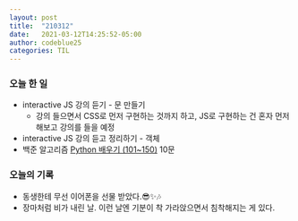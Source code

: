 ```yaml
---
layout: post
title:  "210312"
date:   2021-03-12T14:25:52-05:00
author: codeblue25
categories: TIL
---
```


<h3>오늘 한 일</h3>

* interactive JS 강의 듣기 - 문 만들기
  * 강의 들으면서 CSS로 먼저 구현하는 것까지 하고, JS로 구현하는 건 혼자 먼저 해보고 강의를 들을 예정
* interactive JS 강의 듣고 정리하기 - 객체 
* 백준 알고리즘 [Python 배우기 (101~150)](https://www.acmicpc.net/workbook/view/461) 10문

<h3>오늘의 기록</h3>

* 동생한테 무선 이어폰을 선물 받았다.😎✨🎶
* 장마처럼 비가 내린 날. 이런 날엔 기분이 착 가라앉으면서 침착해지는 게 있다. 